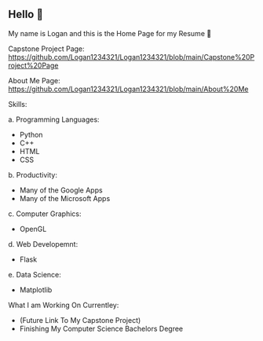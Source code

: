 ## Hello 🙂

My name is Logan and this is the Home Page for my Resume 📰

Capstone Project Page:
https://github.com/Logan1234321/Logan1234321/blob/main/Capstone%20Project%20Page

About Me Page:
https://github.com/Logan1234321/Logan1234321/blob/main/About%20Me

Skills:

a. Programming Languages:
  + Python
  + C++
  + HTML
  + CSS

b. Productivity:
  + Many of the Google Apps
  + Many of the Microsoft Apps

c. Computer Graphics:
  + OpenGL

d. Web Developemnt:
  + Flask

e. Data Science:
  + Matplotlib


What I am Working On Currentley:
+ (Future Link To My Capstone Project)
+ Finishing My Computer Science Bachelors Degree



